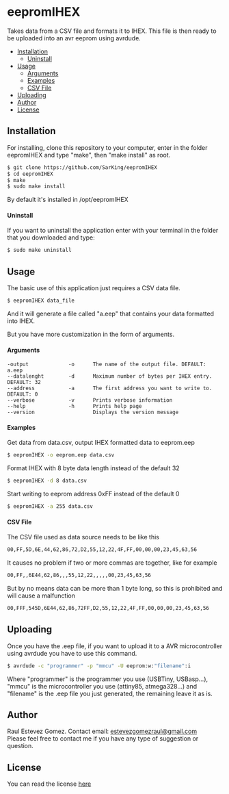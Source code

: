 # eepromIHEX

Takes data from a CSV file and formats it to IHEX. This file is then ready to be uploaded into an avr eeprom using avrdude.

- [Installation](#installation)
    - [Uninstall](#uninstall)
- [Usage](#usage)
    - [Arguments](#arguments)
    - [Examples](#examples)
    - [CSV File](#csv-file)
- [Uploading](#uploading)
- [Author](#author)
- [License](#license)

## Installation

For installing, clone this repository to your computer, enter in the folder
eepromIHEX and type "make", then "make install" as root.

```bash
$ git clone https://github.com/SarKing/eepromIHEX
$ cd eepromIHEX
$ make
$ sudo make install
```

By default it's installed in /opt/eepromIHEX

#### Uninstall

If you want to uninstall the application enter with your terminal in the folder
that you downloaded and type:

```bash
$ sudo make uninstall
```

## Usage

The basic use of this application just requires a CSV data file.

```bash
$ eepromIHEX data_file
```
And it will generate a file called "a.eep" that contains your data formatted into IHEX.

But you have more customization in the form of arguments.

#### Arguments

    -output             -o      The name of the output file. DEFAULT: a.eep
    --datalenght        -d      Maximum number of bytes per IHEX entry. DEFAULT: 32 
    --address           -a      The first address you want to write to. DEFAULT: 0
    --verbose           -v      Prints verbose information
    --help              -h      Prints help page
    --version                   Displays the version message

#### Examples

Get data from data.csv, output IHEX formatted data to eeprom.eep
```bash
$ eepromIHEX -o eeprom.eep data.csv
```

Format IHEX with 8 byte data length instead of the default 32 
```bash
$ eepromIHEX -d 8 data.csv
```

Start writing to eeprom address 0xFF instead of the default 0
```bash
$ eepromIHEX -a 255 data.csv
```

#### CSV File
The CSV file used as data source needs to be like this
```bash
00,FF,5D,6E,44,62,86,72,D2,55,12,22,4F,FF,00,00,00,23,45,63,56
```
It causes no problem if two or more commas are together, like for example 
```bash
00,FF,,6E44,62,86,,,55,12,22,,,,,00,23,45,63,56
```
But by no means data can be more than 1 byte long, so this is prohibited and will cause a malfunction
```bash
00,FFF,545D,6E44,62,86,72FF,D2,55,12,22,4F,FF,00,00,00,23,45,63,56
```

## Uploading

Once you have the .eep file, if you want to upload it to a AVR microcontroller using
avrdude you have to use this command.
```bash
$ avrdude -c "programmer" -p "mmcu" -U eeprom:w:"filename":i
```
Where "programmer" is the programmer you use (USBTiny, USBasp...), "mmcu" is the microcontroller you use (attiny85, atmega328...) and "filename" is the .eep file you just generated, the remaining leave it as is.

## Author 
Raul Estevez Gomez. Contact email: estevezgomezraul@gmail.com  
Please feel free to contact me if you have any type of suggestion or question.

## License
You can read the license [here](LICENSE)
